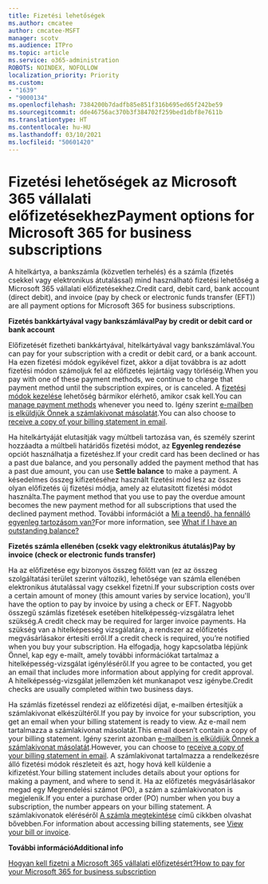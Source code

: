 ```yaml
---
title: Fizetési lehetőségek
ms.author: cmcatee
author: cmcatee-MSFT
manager: scotv
ms.audience: ITPro
ms.topic: article
ms.service: o365-administration
ROBOTS: NOINDEX, NOFOLLOW
localization_priority: Priority
ms.custom:
- "1639"
- "9000134"
ms.openlocfilehash: 7384200b7dadfb85e851f316b695ed65f242be59
ms.sourcegitcommit: dde46756ac370b3f384702f259bed1dbf8e7611b
ms.translationtype: HT
ms.contentlocale: hu-HU
ms.lasthandoff: 03/10/2021
ms.locfileid: "50601420"
---
```

# <a name="payment-options-for-microsoft-365-for-business-subscriptions"></a><span data-ttu-id="10462-102">Fizetési lehetőségek az Microsoft 365 vállalati előfizetésekhez</span><span class="sxs-lookup"><span data-stu-id="10462-102">Payment options for Microsoft 365 for business subscriptions</span></span>
  
<span data-ttu-id="10462-103">A hitelkártya, a bankszámla (közvetlen terhelés) és a számla (fizetés csekkel vagy elektronikus átutalással) mind használható fizetési lehetőség a Microsoft 365 vállalati előfizetésekhez.</span><span class="sxs-lookup"><span data-stu-id="10462-103">Credit card, debit card, bank account (direct debit), and invoice (pay by check or electronic funds transfer (EFT)) are all payment options for Microsoft 365 for business subscriptions.</span></span>
  
<span data-ttu-id="10462-104">**Fizetés bankkártyával vagy bankszámlával**</span><span class="sxs-lookup"><span data-stu-id="10462-104">**Pay by credit or debit card or bank account**</span></span>
  
<span data-ttu-id="10462-105">Előfizetését fizetheti bankkártyával, hitelkártyával vagy bankszámlával.</span><span class="sxs-lookup"><span data-stu-id="10462-105">You can pay for your subscription with a credit or debit card, or a bank account.</span></span> <span data-ttu-id="10462-106">Ha ezen fizetési módok egyikével fizet, akkor a díjat továbbra is az adott fizetési módon számoljuk fel az előfizetés lejártáig vagy törléséig.</span><span class="sxs-lookup"><span data-stu-id="10462-106">When you pay with one of these payment methods, we continue to charge that payment method until the subscription expires, or is canceled.</span></span> <span data-ttu-id="10462-107">A [fizetési módok kezelése](https://docs.microsoft.com/microsoft-365/commerce/billing-and-payments/manage-payment-methods) lehetőség bármikor elérhető, amikor csak kell.</span><span class="sxs-lookup"><span data-stu-id="10462-107">You can [manage payment methods](https://docs.microsoft.com/microsoft-365/commerce/billing-and-payments/manage-payment-methods) whenever you need to.</span></span> <span data-ttu-id="10462-108">Igény szerint [e-mailben is elküldjük Önnek a számlakivonat másolatát](https://docs.microsoft.com/microsoft-365/commerce/billing-and-payments/view-your-bill-or-invoice#receive-a-copy-of-your-billing-statement-in-email).</span><span class="sxs-lookup"><span data-stu-id="10462-108">You can also choose to [receive a copy of your billing statement in email](https://docs.microsoft.com/microsoft-365/commerce/billing-and-payments/view-your-bill-or-invoice#receive-a-copy-of-your-billing-statement-in-email).</span></span>

<span data-ttu-id="10462-109">Ha hitelkártyáját elutasítják vagy múltbeli tartozása van, és személy szerint hozzáadta a múltbeli határidős fizetési módot, az **Egyenleg rendezése** opciót használhatja a fizetéshez.</span><span class="sxs-lookup"><span data-stu-id="10462-109">If your credit card has been declined or has a past due balance, and you personally added the payment method that has a past due amount, you can use **Settle balance** to make a payment.</span></span> <span data-ttu-id="10462-110">A késedelmes összeg kifizetéséhez használt fizetési mód lesz az összes olyan előfizetés új fizetési módja, amely az elutasított fizetési módot használta.</span><span class="sxs-lookup"><span data-stu-id="10462-110">The payment method that you use to pay the overdue amount becomes the new payment method for all subscriptions that used the declined payment method.</span></span> <span data-ttu-id="10462-111">További információt a [Mi a teendő, ha fennálló egyenleg tartozásom van?](https://docs.microsoft.com/microsoft-365/commerce/billing-and-payments/pay-for-your-subscription#what-if-i-have-an-outstanding-balance)</span><span class="sxs-lookup"><span data-stu-id="10462-111">For more information, see [What if I have an outstanding balance?](https://docs.microsoft.com/microsoft-365/commerce/billing-and-payments/pay-for-your-subscription#what-if-i-have-an-outstanding-balance)</span></span>

<span data-ttu-id="10462-112">**Fizetés számla ellenében (csekk vagy elektronikus átutalás)**</span><span class="sxs-lookup"><span data-stu-id="10462-112">**Pay by invoice (check or electronic funds transfer)**</span></span>
  
<span data-ttu-id="10462-113">Ha az előfizetése egy bizonyos összeg fölött van (ez az összeg szolgáltatási terület szerint változik), lehetősége van számla ellenében elektronikus átutalással vagy csekkel fizetni.</span><span class="sxs-lookup"><span data-stu-id="10462-113">If your subscription costs over a certain amount of money (this amount varies by service location), you'll have the option to pay by invoice by using a check or EFT.</span></span> <span data-ttu-id="10462-114">Nagyobb összegű számlás fizetések esetében hitelképesség-vizsgálatra lehet szükség.</span><span class="sxs-lookup"><span data-stu-id="10462-114">A credit check may be required for larger invoice payments.</span></span> <span data-ttu-id="10462-115">Ha szükség van a hitelképesség vizsgálatára, a rendszer az előfizetés megvásárlásakor értesíti erről.</span><span class="sxs-lookup"><span data-stu-id="10462-115">If a credit check is required, you’re notified when you buy your subscription.</span></span> <span data-ttu-id="10462-116">Ha elfogadja, hogy kapcsolatba lépjünk Önnel, kap egy e-mailt, amely további információkat tartalmaz a hitelképesség-vizsgálat igényléséről.</span><span class="sxs-lookup"><span data-stu-id="10462-116">If you agree to be contacted, you get an email that includes more information about applying for credit approval.</span></span> <span data-ttu-id="10462-117">A hitelképesség-vizsgálat jellemzően két munkanapot vesz igénybe.</span><span class="sxs-lookup"><span data-stu-id="10462-117">Credit checks are usually completed within two business days.</span></span>

<span data-ttu-id="10462-118">Ha számlás fizetéssel rendezi az előfizetési díjat, e-mailben értesítjük a számlakivonat elkészültéről.</span><span class="sxs-lookup"><span data-stu-id="10462-118">If you pay by invoice for your subscription, you get an email when your billing statement is ready to view.</span></span> <span data-ttu-id="10462-119">Az e-mail nem tartalmazza a számlakivonat másolatát.</span><span class="sxs-lookup"><span data-stu-id="10462-119">This email doesn’t contain a copy of your billing statement.</span></span> <span data-ttu-id="10462-120">Igény szerint azonban [e-mailben is elküldjük Önnek a számlakivonat másolatát](https://docs.microsoft.com/microsoft-365/commerce/billing-and-payments/view-your-bill-or-invoice#receive-a-copy-of-your-billing-statement-in-email).</span><span class="sxs-lookup"><span data-stu-id="10462-120">However, you can choose to [receive a copy of your billing statement in email](https://docs.microsoft.com/microsoft-365/commerce/billing-and-payments/view-your-bill-or-invoice#receive-a-copy-of-your-billing-statement-in-email).</span></span> <span data-ttu-id="10462-121">A számlakivonat tartalmazza a rendelkezésre álló fizetési módok részleteit és azt, hogy hová kell küldenie a kifizetést.</span><span class="sxs-lookup"><span data-stu-id="10462-121">Your billing statement includes details about your options for making a payment, and where to send it.</span></span> <span data-ttu-id="10462-122">Ha az előfizetés megvásárlásakor megad egy Megrendelési számot (PO), a szám a számlakivonaton is megjelenik.</span><span class="sxs-lookup"><span data-stu-id="10462-122">If you enter a purchase order (PO) number when you buy a subscription, the number appears on your billing statement.</span></span> <span data-ttu-id="10462-123">A számlakivonatok eléréséről [A számla megtekintése](https://docs.microsoft.com/microsoft-365/commerce/billing-and-payments/view-your-bill-or-invoice) című cikkben olvashat bővebben.</span><span class="sxs-lookup"><span data-stu-id="10462-123">For information about accessing billing statements, see [View your bill or invoice](https://docs.microsoft.com/microsoft-365/commerce/billing-and-payments/view-your-bill-or-invoice).</span></span>
  
<span data-ttu-id="10462-124">**További információ**</span><span class="sxs-lookup"><span data-stu-id="10462-124">**Additional info**</span></span>
  
[<span data-ttu-id="10462-125">Hogyan kell fizetni a Microsoft 365 vállalati előfizetésért?</span><span class="sxs-lookup"><span data-stu-id="10462-125">How to pay for your Microsoft 365 for business subscription</span></span>](https://docs.microsoft.com/microsoft-365/commerce/billing-and-payments/pay-for-your-subscription)
